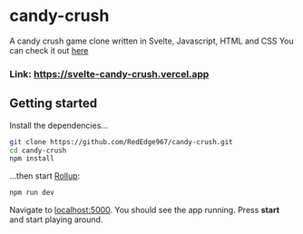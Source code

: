 # candy-crush
A candy crush game clone written in Svelte, Javascript, HTML and CSS
You can check it out [here](https://svelte-candy-crush.vercel.app)

### Link: https://svelte-candy-crush.vercel.app

## Getting started

Install the dependencies...

```bash
git clone https://github.com/RedEdge967/candy-crush.git
cd candy-crush
npm install
```

...then start [Rollup](https://rollupjs.org):

```bash
npm run dev
```

Navigate to [localhost:5000](http://localhost:5000). You should see the app running. Press **start** and start playing around.

